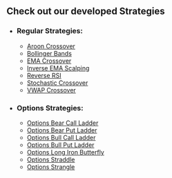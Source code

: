 
## Check out our developed Strategies

- ### Regular Strategies:
    - [Aroon Crossover](aroon_crossover.md)
    - [Bollinger Bands](bollinger_bands.md)
    - [EMA Crossover](ema_crossover.md)
    - [Inverse EMA Scalping](inverse_ema_scalping.md)
    - [Reverse RSI](reverse_rsi.md)
    - [Stochastic Crossover](stochastic_crossover.md)
    - [VWAP Crossover](vwap_crossover.md)

- ### Options Strategies:
    - [Options Bear Call Ladder](options_bear_call_ladder.md)
    - [Options Bear Put Ladder](options_bear_put_ladder.md)
    - [Options Bull Call Ladder](options_bull_call_ladder.md)
    - [Options Bull Put Ladder](options_bull_put_ladder.md)
    - [Options Long Iron Butterfly](options_long_iron_butterfly.md)
    - [Options Straddle](options_straddle.md)
    - [Options Strangle](options_strangle.md)


